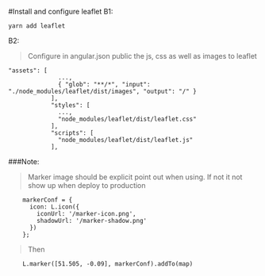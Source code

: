#Install and configure leaflet
B1:
```
yarn add leaflet
```

B2:
> Configure in angular.json 
> public the js, css as well as images to leaflet 
```
"assets": [
              ...,
              { "glob": "**/*", "input": "./node_modules/leaflet/dist/images", "output": "/" }
            ],
            "styles": [
              ...,
              "node_modules/leaflet/dist/leaflet.css"
            ],
            "scripts": [
              "node_modules/leaflet/dist/leaflet.js"
            ],
```

###Note:
> Marker image should be explicit point out when using. If not it not show up when deploy to production
```
    markerConf = {
      icon: L.icon({
        iconUrl: '/marker-icon.png',
        shadowUrl: '/marker-shadow.png'
      })
    };
```
>Then
```
    L.marker([51.505, -0.09], markerConf).addTo(map)
```
